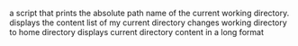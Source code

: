 a script that prints the absolute path name of the current working directory.
displays the content list of my current directory
changes working directory to home directory
displays current directory content in a long format
